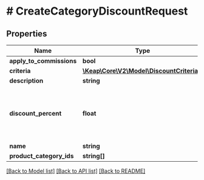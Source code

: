 # # CreateCategoryDiscountRequest

## Properties

Name | Type | Description | Notes
------------ | ------------- | ------------- | -------------
**apply_to_commissions** | **bool** |  |
**criteria** | [**\Keap\Core\V2\Model\DiscountCriteria[]**](DiscountCriteria.md) |  | [optional]
**description** | **string** |  | [optional]
**discount_percent** | **float** | The discount percent. Must be greater than or equal to 0. |
**name** | **string** |  |
**product_category_ids** | **string[]** |  |

[[Back to Model list]](../../README.md#models) [[Back to API list]](../../README.md#endpoints) [[Back to README]](../../README.md)
